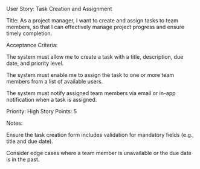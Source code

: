 User Story: Task Creation and Assignment

Title: As a project manager, I want to create and assign tasks to team members, so that I can effectively manage project progress and ensure timely completion.

Acceptance Criteria:





The system must allow me to create a task with a title, description, due date, and priority level.



The system must enable me to assign the task to one or more team members from a list of available users.



The system must notify assigned team members via email or in-app notification when a task is assigned.

Priority: High
Story Points: 5

Notes:





Ensure the task creation form includes validation for mandatory fields (e.g., title and due date).



Consider edge cases where a team member is unavailable or the due date is in the past.
